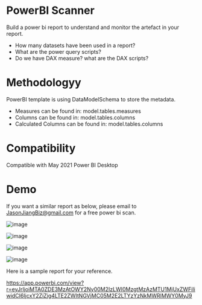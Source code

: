# PowerBI Scanner
Build a power bi report to understand and monitor the artefact in your report.
- How many datasets have been used in a report?
- What are the power query scripts?
- Do we have DAX measure? what are the DAX scripts?



# Methodologyy 
PowerBI template is using DataModelSchema to store the metadata.
- Measures can be found in: model.tables.measures
- Columns can be found in: model.tables.columns
- Calculated Columns can be found in: model.tables.columns 


# Compatibility
Compatible with May 2021 Power BI Desktop


# Demo 

If you want a similar report as below, please email to JasonJiangBiz@gmail.com for a free power bi scan.


![image](https://user-images.githubusercontent.com/52347372/123221078-a93ec680-d522-11eb-99c5-7bab4b2f4f0a.png)


![image](https://user-images.githubusercontent.com/52347372/123221034-9f1cc800-d522-11eb-807b-edf74d8f7c7a.png)


![image](https://user-images.githubusercontent.com/52347372/123221127-b78ce280-d522-11eb-9a91-41c7af9ea708.png)


![image](https://user-images.githubusercontent.com/52347372/123221145-c07db400-d522-11eb-9e3c-0e2ccd50178e.png)


Here is a sample report for your reference.

https://app.powerbi.com/view?r=eyJrIjoiMTA0ZDE3MzAtOWY2Ny00M2IzLWI0MzgtMzAzMTU1MjUxZWFiIiwidCI6IjcxY2ZiZjg4LTE2ZWItNGVjMC05M2E2LTYzYzNkMWRlMWY0MyJ9





